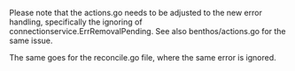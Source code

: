 Please note that the actions.go needs to be adjusted to the new error handling, specifically the ignoring of connectionservice.ErrRemovalPending. See also benthos/actions.go for the same issue.

The same goes for the reconcile.go file, where the same error is ignored.